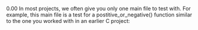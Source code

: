 0.00 In most projects, we often give you only one main file to test with. For example, this main file is a test for a postitive_or_negative() function similar to the one you worked with in an earlier C project: